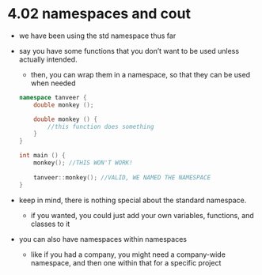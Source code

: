 # 4.02 namespaces and cout

- we have been using the std namespace thus far
- say you have some functions that you don’t want to be used unless actually intended.
    - then, you can wrap them in a namespace, so that they can be used when needed
    
    ```cpp
    namespace tanveer {
    	double monkey ();
    
    	double monkey () {
    		//this function does something
    	}
    }
    
    int main () {
    	monkey(); //THIS WON'T WORK!
    	
    	tanveer::monkey(); //VALID, WE NAMED THE NAMESPACE
    }
    ```
    
- keep in mind, there is nothing special about the standard namespace.
    - if you wanted, you could just add your own variables, functions, and classes to it
- you can also have namespaces within namespaces
    - like if you had a company, you might need a company-wide namespace, and then one within that for a specific project